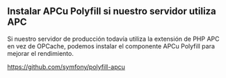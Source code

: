 Instalar APCu Polyfill si nuestro servidor utiliza APC
------------------------------------------------------

Si nuestro servidor de producción todavía utiliza la extensión de PHP APC en vez de OPCache, podemos instalar el componente APCu Polyfill para mejorar el rendimiento.

https://github.com/symfony/polyfill-apcu